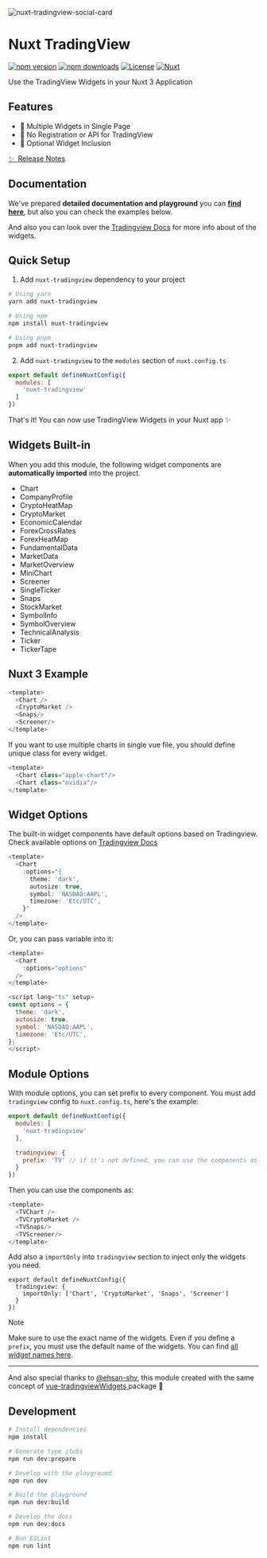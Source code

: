 ![nuxt-tradingview-social-card](https://raw.githubusercontent.com/volkanakkus/nuxt-tradingview/assets/cover.png)

# Nuxt TradingView

[![npm version][npm-version-src]][npm-version-href]
[![npm downloads][npm-downloads-src]][npm-downloads-href]
[![License][license-src]][license-href]
[![Nuxt][nuxt-src]][nuxt-href]

Use the TradingView Widgets in your Nuxt 3 Application

<!-- - [🏀 Online playground](https://stackblitz.com/github/your-org/nuxt-tradingview?file=playground%2Fapp.vue) -->
<!-- - [📖 &nbsp;Documentation](https://example.com) -->

## Features

<!-- Highlight some of the features your module provide here -->
- 🧺 Multiple Widgets in Single Page
- 🍧 No Registration or API for TradingView
- 🌴 Optional Widget Inclusion
  
[✨ &nbsp;Release Notes](/CHANGELOG.md)


## Documentation

We've prepared **detailed documentation and playground** you can [**find here**](https://nuxt-tradingview.volkanakkus.com/), but also you can check the examples below.

And also you can look over the [Tradingview Docs](https://www.tradingview.com/widget-docs/widgets/) for more info about of the widgets.

## Quick Setup

1. Add `nuxt-tradingview` dependency to your project

```bash
# Using yarn
yarn add nuxt-tradingview

# Using npm
npm install nuxt-tradingview

# Using pnpm
pnpm add nuxt-tradingview
```

2. Add `nuxt-tradingview` to the `modules` section of `nuxt.config.ts`

```js
export default defineNuxtConfig({
  modules: [
    'nuxt-tradingview'
  ]
})
```

That's it! You can now use TradingView Widgets in your Nuxt app ✨

## Widgets Built-in

When you add this module, the following widget components are **automatically imported** into the project.

-   Chart
-   CompanyProfile
-   CryptoHeatMap
-   CryptoMarket
-   EconomicCalendar
-   ForexCrossRates
-   ForexHeatMap
-   FundamentalData
-   MarketData
-   MarketOverview
-   MiniChart
-   Screener
-   SingleTicker
-   Snaps
-   StockMarket
-   SymbolInfo
-   SymbolOverview
-   TechnicalAnalysis
-   Ticker
-   TickerTape

## Nuxt 3 Example

```js
<template>
  <Chart />
  <CryptoMarket />
  <Snaps/>
  <Screener/>
</template>
```

If you want to use multiple charts in single vue file, you should define unique class for every widget.

```js
<template>
  <Chart class="apple-chart"/>
  <Chart class="nvidia"/>
</template>
```

## Widget Options

The built-in widget components have default options based on Tradingview. 
Check available options on [Tradingview Docs](https://www.tradingview.com/widget-docs/widgets/)

```js
<template>
  <Chart
    :options="{
      theme: 'dark',
      autosize: true,
      symbol: 'NASDAQ:AAPL',
      timezone: 'Etc/UTC',
    }"
  />
</template>
```

Or, you can pass variable into it:

```js
<template>
  <Chart
    :options="options"
  />
</template>

<script lang="ts" setup>
const options = {
  theme: 'dark',
  autosize: true,
  symbol: 'NASDAQ:AAPL',
  timezone: 'Etc/UTC',
};
</script>
```


## Module Options

With module options, you can set prefix to every component. You must add `tradingview` config to `nuxt.config.ts`, here's the example:

```js
export default defineNuxtConfig({
  modules: [
    'nuxt-tradingview'
  ],

  tradingview: {
    prefix: 'TV' // if it's not defined, you can use the components as shown as in the docs. 
  }
})
```

Then you can use the components as:

```js
<template>
  <TVChart />
  <TVCryptoMarket />
  <TVSnaps/>
  <TVScreener/>
</template>
```

Add also a `importOnly` into `tradingview` section to inject only the widgets you need.

```js{}[nuxt.config.ts]
export default defineNuxtConfig({
  tradingview: {
    importOnly: ['Chart', 'CryptoMarket', 'Snaps', 'Screener'] 
  }
})
```
> [!NOTE]
> Make sure to use the exact name of the widgets. Even if you define a `prefix`, you must use the default name of the widgets. You can find [all widget names here](/documentation/widgets/overview/).

---

And also special thanks to [@ehsan-shv](https://github.com/ehsan-shv), this module created with the same concept of [vue-tradingviewWidgets
](https://github.com/ehsan-shv/vue-tradingviewWidgets) package 💚 

## Development

```bash
# Install dependencies
npm install

# Generate type stubs
npm run dev:prepare

# Develop with the playground
npm run dev

# Build the playground
npm run dev:build

# Develop the docs
npm run dev:docs

# Run ESLint
npm run lint
```

<!-- Badges -->
[npm-version-src]: https://img.shields.io/npm/v/nuxt-tradingview/latest.svg?style=flat&colorA=020420&colorB=00DC82
[npm-version-href]: https://npmjs.com/package/nuxt-tradingview

[npm-downloads-src]: https://img.shields.io/npm/dm/nuxt-tradingview.svg?style=flat&colorA=020420&colorB=00DC82
[npm-downloads-href]: https://npmjs.com/package/nuxt-tradingview

[license-src]: https://img.shields.io/npm/l/nuxt-tradingview.svg?style=flat&colorA=020420&colorB=00DC82
[license-href]: https://npmjs.com/package/nuxt-tradingview

[nuxt-src]: https://img.shields.io/badge/Nuxt-020420?logo=nuxt.js
[nuxt-href]: https://nuxt.com

